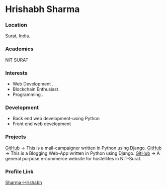 # Hrishabh Sharma
 ### Location
 Surat, India.
 ### Academics
 NIT SURAT
 ### Interests
 - Web Development .
 - Blockchain Enthusiast .
 - Programming .
 ### Development
 - Back end web development-using Python
 - Front end web development
 ### Projects
 [GitHub](https://github.com/Sharma-Hrishabh/mail_bot) -> This is a mail-campaigner written in Python using Django.
 [GitHub](https://github.com/Sharma-Hrishabh/my_blog) -> This is a Blogging Web-App written in Python using Django.
 [GitHub](https://github.com/Sharma-Hrishabh/sab-kuch) -> A general purpose e-commerce website for hostellites in NIT-Surat.
 ### Profile Link
 [Sharma-Hrishabh](https://github.com/Sharma-Hrishabh)
